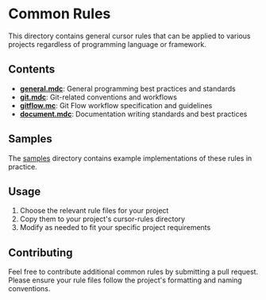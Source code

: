 # Common Rules

This directory contains general cursor rules that can be applied to various projects regardless of programming language or framework.

## Contents

- **[general.mdc](./general.md)**: General programming best practices and standards
- **[git.mdc](./git.md)**: Git-related conventions and workflows
- **[gitflow.mc](./gitflow.md)**: Git Flow workflow specification and guidelines
- **[document.mdc](./document.md)**: Documentation writing standards and best practices

## Samples

The [samples](./samples) directory contains example implementations of these rules in practice.

## Usage

1. Choose the relevant rule files for your project
2. Copy them to your project's cursor-rules directory
3. Modify as needed to fit your specific project requirements

## Contributing

Feel free to contribute additional common rules by submitting a pull request. Please ensure your rule files follow the project's formatting and naming conventions. 
